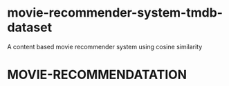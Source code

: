 # movie-recommender-system-tmdb-dataset
A content based movie recommender system using cosine similarity
# MOVIE-RECOMMENDATATION
